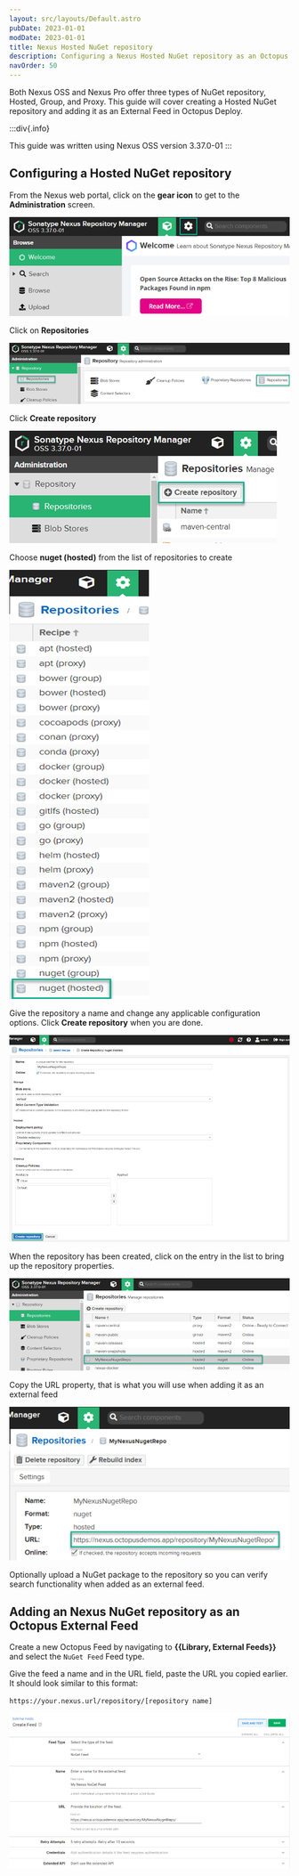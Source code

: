 ```yaml
---
layout: src/layouts/Default.astro
pubDate: 2023-01-01
modDate: 2023-01-01
title: Nexus Hosted NuGet repository
description: Configuring a Nexus Hosted NuGet repository as an Octopus feed.
navOrder: 50
---
```

Both Nexus OSS and Nexus Pro offer three types of NuGet repository, Hosted, Group, and Proxy.  This guide will cover creating a Hosted NuGet repository and adding it as an External Feed in Octopus Deploy.

:::div{.info}

This guide was written using Nexus OSS version 3.37.0-01
:::

## Configuring a Hosted NuGet repository

From the Nexus web portal, click on the **gear icon** to get to the **Administration** screen.

![Administration gear Icon](/docs/packaging-applications/package-repositories/guides/images/nexus-nuget-administration.png)

Click on **Repositories**

![Repositories](/docs/packaging-applications/package-repositories/guides/images/nexus-repositories.png)

Click **Create repository**

![Create repository](/docs/packaging-applications/package-repositories/guides/images/nexus-create-repository.png)

Choose **nuget (hosted)** from the list of repositories to create

![NuGet (hosted)](/docs/packaging-applications/package-repositories/guides/nuget-repositories/images/nexus-nuget-repository.png)

Give the repository a name and change any applicable configuration options.  Click **Create repository** when you are done.

![Create repository](/docs/packaging-applications/package-repositories/guides/nuget-repositories/images/nexus-create-nuget-repository.png)

When the repository has been created, click on the entry in the list to bring up the repository properties.

![MyNexusNugetRepo](/docs/packaging-applications/package-repositories/guides/nuget-repositories/images/nexus-mynexusnugetrepo.png)

Copy the URL property, that is what you will use when adding it as an external feed

![Repository URL](/docs/packaging-applications/package-repositories/guides/nuget-repositories/images/nexus-nuget-url.png)

Optionally upload a NuGet package to the repository so you can verify search functionality when added as an external feed.

## Adding an Nexus NuGet repository as an Octopus External Feed
Create a new Octopus Feed by navigating to **{{Library, External Feeds}}** and select the `NuGet Feed` Feed type. 

Give the feed a name and in the URL field, paste the URL you copied earlier.  It should look similar to this format:

`https://your.nexus.url/repository/[repository name]`

![Nexus NuGet feed](/docs/packaging-applications/package-repositories/guides/nuget-repositories/images/nexus-nuget-feed.png)